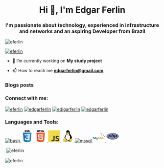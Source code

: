 <h1 align="center">Hi 👋, I'm Edgar Ferlin</h1>
<h3 align="center">I'm passionate about technology, experienced in infrastructure and networks and an aspiring Developer from Brazil</h3>

<p align="left"> <img src="https://komarev.com/ghpvc/?username=eferlin&label=Profile%20views&color=0e75b6&style=flat" alt="eferlin" /> </p>

<p align="left"> <a href="https://github.com/ryo-ma/github-profile-trophy"><img src="https://github-profile-trophy.vercel.app/?username=eferlin" alt="eferlin" /></a> </p>

- 🔭 I’m currently working on **My study project**

- 📫 How to reach me **edgarferlin@gmail.com**

### Blogs posts
<!-- BLOG-POST-LIST:START -->
<!-- BLOG-POST-LIST:END -->

<h3 align="left">Connect with me:</h3>
<p align="left">
 <a href="https://dev.to/eferlin" target="blank"><img align="center" src="https://cdn.jsdelivr.net/npm/simple-icons@3.0.1/icons/dev-dot-to.svg" alt="eferlin" height="30" width="40" /></a>
<a href="https://linkedin.com/in/edgarferlin" target="blank"><img align="center" src="https://cdn.jsdelivr.net/npm/simple-icons@3.0.1/icons/linkedin.svg" alt="edgarferlin" height="30" width="40" /></a>
<a href="https://fb.com/edigarferlin" target="blank"><img align="center" src="https://cdn.jsdelivr.net/npm/simple-icons@3.0.1/icons/facebook.svg" alt="edigarferlin" height="30" width="40" /></a>
<a href="https://instagram.com/edgarferlin" target="blank"><img align="center" src="https://cdn.jsdelivr.net/npm/simple-icons@3.0.1/icons/instagram.svg" alt="edgarferlin" height="30" width="40" /></a>
</p>

<h3 align="left">Languages and Tools:</h3>
<a href="https://www.gnu.org/software/bash/" target="_blank"> <img src="https://www.vectorlogo.zone/logos/gnu_bash/gnu_bash-icon.svg" alt="bash" width="40" height="40"/> </a> <a href="https://www.w3schools.com/css/" target="_blank"> <img src="https://raw.githubusercontent.com/devicons/devicon/master/icons/css3/css3-original-wordmark.svg" alt="css3" width="40" height="40"/> </a> <a href="https://www.w3.org/html/" target="_blank"> <img src="https://raw.githubusercontent.com/devicons/devicon/master/icons/html5/html5-original-wordmark.svg" alt="html5" width="40" height="40"/> </a> <a href="https://developer.mozilla.org/en-US/docs/Web/JavaScript" target="_blank"> <img src="https://raw.githubusercontent.com/devicons/devicon/master/icons/javascript/javascript-original.svg" alt="javascript" width="40" height="40"/> </a> <a href="https://www.linux.org/" target="_blank"> <img src="https://raw.githubusercontent.com/devicons/devicon/master/icons/linux/linux-original.svg" alt="linux" width="40" height="40"/> </a> <a href="https://www.microsoft.com/en-us/sql-server" target="_blank"> <img src="https://static.cdnlogo.com/logos/m/21/microsoft-sql-server.svg" alt="mssql" width="40" height="40"/> </a> <a href="https://www.mysql.com/" target="_blank"> <img src="https://raw.githubusercontent.com/devicons/devicon/master/icons/mysql/mysql-original-wordmark.svg" alt="mysql" width="40" height="40"/> </a> <a href="https://www.php.net" target="_blank"> <img src="https://raw.githubusercontent.com/devicons/devicon/master/icons/php/php-original.svg" alt="php" width="40" height="40"/> </a> 



<p>&nbsp;<img align="center" src="https://github-readme-stats.vercel.app/api?username=eferlin&show_icons=true&locale=en" alt="eferlin" /></p>

<p><img align="center" src="https://github-readme-streak-stats.herokuapp.com/?user=eferlin&" alt="eferlin" /></p>

